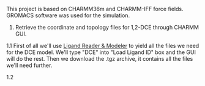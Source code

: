 This project is based on CHARMM36m and CHARMM-IFF force fields. GROMACS software was used for the simulation.

1. Retrieve the coordinate and topology files for 1,2-DCE through CHARMM GUI.

1.1 First of all we'll use [Ligand Reader & Modeler](https://www.charmm-gui.org/?doc=input/ligandrm) to yield all the files we need for the DCE model.
   We'll type "DCE" into "Load Ligand ID" box and the GUI will do the rest. Then we download the .tgz archive, it contains all the files we'll need further.

1.2
